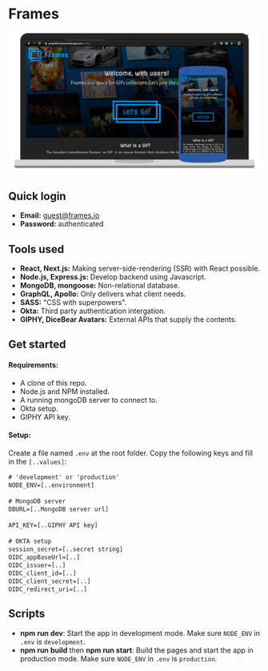# Frames

![featured image][img1]

[img1]: https://github.com/khanghy2130/final_portfolio/blob/master/project-images/frames.png "featured image"


## Quick login
+ __Email:__ guest@frames.io
+ __Password:__ authenticated

## Tools used
+ __React, Next.js:__ Making server-side-rendering (SSR) with React possible.
+ __Node.js, Express.js:__ Develop backend using Javascript.
+ __MongoDB, mongoose:__ Non-relational database.
+ __GraphQL, Apollo:__ Only delivers what client needs.
+ __SASS:__ "CSS with superpowers".
+ __Okta:__ Third party authentication intergation.
+ __GIPHY, DiceBear Avatars:__ External APIs that supply the contents.

## Get started
#### Requirements:
+ A clone of this repo.
+ Node.js and NPM installed.
+ A running mongoDB server to connect to.
+ Okta setup.
+ GIPHY API key.
#### Setup:
Create a file named `.env` at the root folder. Copy the following keys and fill in the `[..values]`:
```
# 'development' or 'production'
NODE_ENV=[..environment]

# MongoDB server
DBURL=[..MongoDB server url]

API_KEY=[..GIPHY API key]

# OKTA setup
session_secret=[..secret string]
OIDC_appBaseUrl=[..]
OIDC_issuer=[..]
OIDC_client_id=[..]
OIDC_client_secret=[..]
OIDC_redirect_uri=[..]
```

## Scripts
+ __npm run dev__: Start the app in development mode. Make sure `NODE_ENV` in `.env` is `development`.
+ __npm run build__ then __npm run start__: Build the pages and start the app in production mode. Make sure `NODE_ENV` in `.env` is `production`.